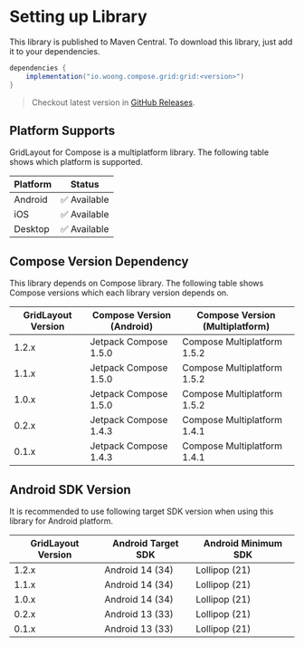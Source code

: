 # Setting up Library

This library is published to Maven Central.
To download this library, just add it to your dependencies.

```groovy
dependencies {
    implementation("io.woong.compose.grid:grid:<version>")
}
```

> Checkout latest version in [GitHub Releases](https://github.com/cheonjaewoong/gridlayout-compose/releases).

## Platform Supports

GridLayout for Compose is a multiplatform library.
The following table shows which platform is supported.

| Platform | Status      |
|----------|-------------|
| Android  | ✅ Available |
| iOS      | ✅ Available |
| Desktop  | ✅ Available |

## Compose Version Dependency

This library depends on Compose library.
The following table shows Compose versions which each library version depends on.

| GridLayout Version | Compose Version (Android) | Compose Version (Multiplatform) |
|--------------------|---------------------------|---------------------------------|
| 1.2.x              | Jetpack Compose 1.5.0     | Compose Multiplatform 1.5.2     |
| 1.1.x              | Jetpack Compose 1.5.0     | Compose Multiplatform 1.5.2     |
| 1.0.x              | Jetpack Compose 1.5.0     | Compose Multiplatform 1.5.2     |
| 0.2.x              | Jetpack Compose 1.4.3     | Compose Multiplatform 1.4.1     |
| 0.1.x              | Jetpack Compose 1.4.3     | Compose Multiplatform 1.4.1     |

## Android SDK Version

It is recommended to use following target SDK version when using this library for Android platform.

| GridLayout Version | Android Target SDK | Android Minimum SDK |
|--------------------|--------------------|---------------------|
| 1.2.x              | Android 14 (34)    | Lollipop (21)       |
| 1.1.x              | Android 14 (34)    | Lollipop (21)       |
| 1.0.x              | Android 14 (34)    | Lollipop (21)       |
| 0.2.x              | Android 13 (33)    | Lollipop (21)       |
| 0.1.x              | Android 13 (33)    | Lollipop (21)       |
